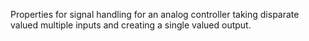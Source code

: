 Properties for signal handling for an analog controller taking disparate valued multiple inputs and creating a single valued output.